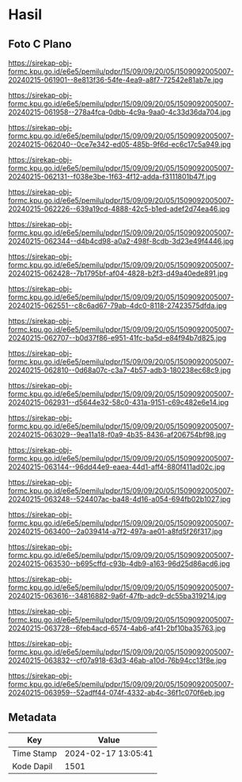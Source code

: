 # Hasil

## Foto C Plano

https://sirekap-obj-formc.kpu.go.id/e6e5/pemilu/pdpr/15/09/09/20/05/1509092005007-20240215-061901--8e813f36-54fe-4ea9-a8f7-72542e81ab7e.jpg

https://sirekap-obj-formc.kpu.go.id/e6e5/pemilu/pdpr/15/09/09/20/05/1509092005007-20240215-061958--278a4fca-0dbb-4c9a-9aa0-4c33d36da704.jpg

https://sirekap-obj-formc.kpu.go.id/e6e5/pemilu/pdpr/15/09/09/20/05/1509092005007-20240215-062040--0ce7e342-ed05-485b-9f6d-ec6c17c5a949.jpg

https://sirekap-obj-formc.kpu.go.id/e6e5/pemilu/pdpr/15/09/09/20/05/1509092005007-20240215-062131--f038e3be-1f63-4f12-adda-f3111801b47f.jpg

https://sirekap-obj-formc.kpu.go.id/e6e5/pemilu/pdpr/15/09/09/20/05/1509092005007-20240215-062226--639a19cd-4888-42c5-b1ed-adef2d74ea46.jpg

https://sirekap-obj-formc.kpu.go.id/e6e5/pemilu/pdpr/15/09/09/20/05/1509092005007-20240215-062344--d4b4cd98-a0a2-498f-8cdb-3d23e49f4446.jpg

https://sirekap-obj-formc.kpu.go.id/e6e5/pemilu/pdpr/15/09/09/20/05/1509092005007-20240215-062428--7b1795bf-af04-4828-b2f3-d49a40ede891.jpg

https://sirekap-obj-formc.kpu.go.id/e6e5/pemilu/pdpr/15/09/09/20/05/1509092005007-20240215-062551--c8c6ad67-79ab-4dc0-8118-27423575dfda.jpg

https://sirekap-obj-formc.kpu.go.id/e6e5/pemilu/pdpr/15/09/09/20/05/1509092005007-20240215-062707--b0d37f86-e951-41fc-ba5d-e84f94b7d825.jpg

https://sirekap-obj-formc.kpu.go.id/e6e5/pemilu/pdpr/15/09/09/20/05/1509092005007-20240215-062810--0d68a07c-c3a7-4b57-adb3-180238ec68c9.jpg

https://sirekap-obj-formc.kpu.go.id/e6e5/pemilu/pdpr/15/09/09/20/05/1509092005007-20240215-062931--d5644e32-58c0-431a-9151-c69c482e6e14.jpg

https://sirekap-obj-formc.kpu.go.id/e6e5/pemilu/pdpr/15/09/09/20/05/1509092005007-20240215-063029--9ea11a18-f0a9-4b35-8436-af206754bf98.jpg

https://sirekap-obj-formc.kpu.go.id/e6e5/pemilu/pdpr/15/09/09/20/05/1509092005007-20240215-063144--96dd44e9-eaea-44d1-aff4-880f411ad02c.jpg

https://sirekap-obj-formc.kpu.go.id/e6e5/pemilu/pdpr/15/09/09/20/05/1509092005007-20240215-063248--524407ac-ba48-4d16-a054-694fb02b1027.jpg

https://sirekap-obj-formc.kpu.go.id/e6e5/pemilu/pdpr/15/09/09/20/05/1509092005007-20240215-063400--2a039414-a7f2-497a-ae01-a8fd5f26f317.jpg

https://sirekap-obj-formc.kpu.go.id/e6e5/pemilu/pdpr/15/09/09/20/05/1509092005007-20240215-063530--b695cffd-c93b-4db9-a163-96d25d86acd6.jpg

https://sirekap-obj-formc.kpu.go.id/e6e5/pemilu/pdpr/15/09/09/20/05/1509092005007-20240215-063616--34816882-9a6f-47fb-adc9-dc55ba319214.jpg

https://sirekap-obj-formc.kpu.go.id/e6e5/pemilu/pdpr/15/09/09/20/05/1509092005007-20240215-063728--6feb4acd-6574-4ab6-af41-2bf10ba35763.jpg

https://sirekap-obj-formc.kpu.go.id/e6e5/pemilu/pdpr/15/09/09/20/05/1509092005007-20240215-063832--cf07a918-63d3-46ab-a10d-76b94cc13f8e.jpg

https://sirekap-obj-formc.kpu.go.id/e6e5/pemilu/pdpr/15/09/09/20/05/1509092005007-20240215-063959--52adff44-074f-4332-ab4c-36f1c070f6eb.jpg


## Metadata

| Key        | Value               |
| ---------- | ------------------- |
| Time Stamp | 2024-02-17 13:05:41 |
| Kode Dapil | 1501                |



